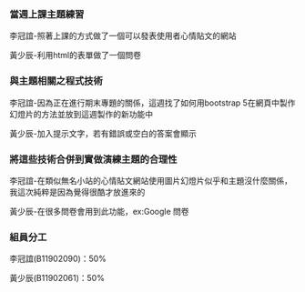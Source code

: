 ### 當週上課主題練習
李冠誼-照著上課的方式做了一個可以發表使用者心情貼文的網站

黃少辰-利用html的表單做了一個問卷

### 與主題相關之程式技術
李冠誼-因為正在進行期末專題的關係，這週找了如何用bootstrap 5在網頁中製作幻燈片的方法並放到這週製作的新功能中

黃少辰-加入提示文字，若有錯誤或空白的答案會顯示

### 將這些技術合併到實做演練主題的合理性
李冠誼-在類似無名小站的心情貼文網站使用圖片幻燈片似乎和主題沒什麼關係，我這次純粹是因為覺得很酷才放進來的

黃少辰-在很多問卷會用到此功能，ex:Google 問卷

### 組員分工
李冠誼(B11902090)：50%

黃少辰(B11902061)：50%